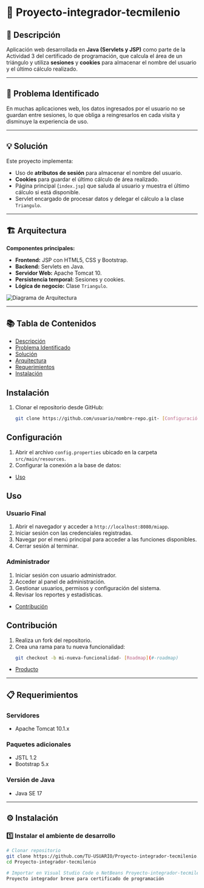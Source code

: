 # 📄 Proyecto-integrador-tecmilenio

## 📌 Descripción
Aplicación web desarrollada en **Java (Servlets y JSP)** como parte de la Actividad 3 del certificado de programación, que calcula el área de un triángulo y utiliza **sesiones** y **cookies** para almacenar el nombre del usuario y el último cálculo realizado.

---

## 🚩 Problema Identificado
En muchas aplicaciones web, los datos ingresados por el usuario no se guardan entre sesiones, lo que obliga a reingresarlos en cada visita y disminuye la experiencia de uso.

---

## 💡 Solución
Este proyecto implementa:
- Uso de **atributos de sesión** para almacenar el nombre del usuario.
- **Cookies** para guardar el último cálculo de área realizado.
- Página principal (`index.jsp`) que saluda al usuario y muestra el último cálculo si está disponible.
- Servlet encargado de procesar datos y delegar el cálculo a la clase `Triangulo`.

---

## 🏗 Arquitectura
**Componentes principales:**
- **Frontend:** JSP con HTML5, CSS y Bootstrap.
- **Backend:** Servlets en Java.
- **Servidor Web:** Apache Tomcat 10.
- **Persistencia temporal:** Sesiones y cookies.
- **Lógica de negocio:** Clase `Triangulo`.

![Diagrama de Arquitectura](docs/arquitectura.png)

---

## 📚 Tabla de Contenidos
- [Descripción](#-descripción)
- [Problema Identificado](#-problema-identificado)
- [Solución](#-solución)
- [Arquitectura](#-arquitectura)
- [Requerimientos](#-requerimientos)
- [Instalación](#-instalación)
## Instalación

1. Clonar el repositorio desde GitHub:
   ```bash
   git clone https://github.com/usuario/nombre-repo.git- [Configuración](#-configuración)
## Configuración

1. Abrir el archivo `config.properties` ubicado en la carpeta `src/main/resources`.
2. Configurar la conexión a la base de datos:

- [Uso](#-uso)
## Uso

### Usuario Final
1. Abrir el navegador y acceder a `http://localhost:8080/miapp`.
2. Iniciar sesión con las credenciales registradas.
3. Navegar por el menú principal para acceder a las funciones disponibles.
4. Cerrar sesión al terminar.

### Administrador
1. Iniciar sesión con usuario administrador.
2. Acceder al panel de administración.
3. Gestionar usuarios, permisos y configuración del sistema.
4. Revisar los reportes y estadísticas.
- [Contribución](#-contribución)
## Contribución

1. Realiza un fork del repositorio.
2. Crea una rama para tu nueva funcionalidad:
   ```bash
   git checkout -b mi-nueva-funcionalidad- [Roadmap](#-roadmap)
- [Producto](#-producto)

---

## 📋 Requerimientos

### Servidores
- Apache Tomcat 10.1.x

### Paquetes adicionales
- JSTL 1.2
- Bootstrap 5.x

### Versión de Java
- Java SE 17

---

## ⚙ Instalación

### 1️⃣ Instalar el ambiente de desarrollo
```bash
# Clonar repositorio
git clone https://github.com/TU-USUARIO/Proyecto-integrador-tecmilenio.git
cd Proyecto-integrador-tecmilenio

# Importar en Visual Studio Code o NetBeans Proyecto-integrador-tecmilenio
Proyecto integrador breve para certificado de programación
